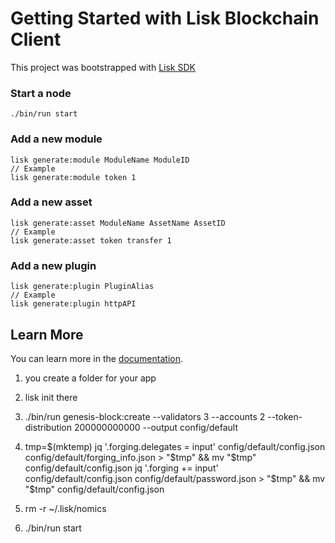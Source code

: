 # Getting Started with Lisk Blockchain Client

This project was bootstrapped with [Lisk SDK](https://github.com/LiskHQ/lisk-sdk)

### Start a node

```
./bin/run start
```

### Add a new module

```
lisk generate:module ModuleName ModuleID
// Example
lisk generate:module token 1
```

### Add a new asset

```
lisk generate:asset ModuleName AssetName AssetID
// Example
lisk generate:asset token transfer 1
```

### Add a new plugin

```
lisk generate:plugin PluginAlias
// Example
lisk generate:plugin httpAPI
```

## Learn More

You can learn more in the [documentation](https://lisk.io/documentation/lisk-sdk/index.html).

1. you create a folder for your app
2. lisk init there
3. ./bin/run genesis-block:create --validators 3 --accounts 2 --token-distribution 200000000000 --output config/default
4. tmp=$(mktemp)
jq '.forging.delegates = input' config/default/config.json config/default/forging_info.json > "$tmp" && mv "$tmp" config/default/config.json
jq '.forging += input' config/default/config.json config/default/password.json > "$tmp" && mv "$tmp" config/default/config.json

5. rm -r ~/.lisk/nomics

6. ./bin/run start
